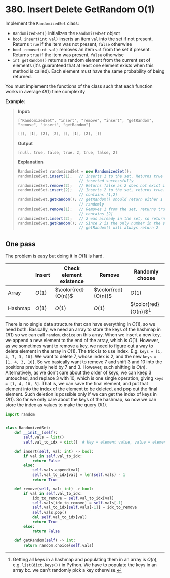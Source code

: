 # 380. Insert Delete GetRandom O(1)

Implement the `RandomizedSet` class:

* `RandomizedSet()` initializes the `RandomizedSet` object
* `bool insert(int val)` inserts an item `val` into the set if not present. Returns `true` if the item was not present, `false` otherwise
* `bool remove(int val)` removes an item `val` from the set if present. Returns `true` if the item was present, `false` otherwise
* `int getRandom()` returns a random element from the current set of elements (it's guaranteed that at least one element exists when this method is called). Each element must have the same probability of being returned.

You must implement the functions of the class such that each function works in average $O(1)$ time complexity

 
**Example:**

> **Input:**
> 
> `["RandomizedSet", "insert", "remove", "insert", "getRandom", "remove", "insert", "getRandom"]`
> 
> `[[], [1], [2], [2], [], [1], [2], []]`
> 
> **Output**
> 
> `[null, true, false, true, 2, true, false, 2]`
> 
> **Explanation**
>
> ```java
> RandomizedSet randomizedSet = new RandomizedSet();
> randomizedSet.insert(1);   // Inserts 1 to the set. Returns true as 1 was
>                            // inserted successfully
> randomizedSet.remove(2);   // Returns false as 2 does not exist in the set
> randomizedSet.insert(2);   // Inserts 2 to the set, returns true. Set now
>                            // contains [1,2]
> randomizedSet.getRandom(); // getRandom() should return either 1 or 2
>                            // randomly
> randomizedSet.remove(1);   // Removes 1 from the set, returns true. Set now
>                            // contains [2]
> randomizedSet.insert(2);   // 2 was already in the set, so return false
> randomizedSet.getRandom(); // Since 2 is the only number in the set,
>                            // getRandom() will always return 2
> ```



## One pass

The problem is easy but doing it in $O(1)$ is hard.

|         | Insert | Check element existence | Remove | Randomly choose |
|---------|--------|-------------------------|--------|-----------------|
| Array   | $O(1)$ | $\color{red}{O(n)}$                  | $\color{red}{O(n)}$ | $O(1)$          |
| Hashmap | $O(1)$ | $O(1)$                  | $O(1)$ | $\color{red}{O(n)}$[^hashmap keys]          |

[^hashmap keys]: Getting all keys in a hashmap and populating them in an array is $O(n)$, e.g. `list(dict.keys())` in Python. We have to populate the keys in an array bc. we can't randomly pick a key otherwise.

There is no single data structure that can have everything in $O(1)$, so we need both. Basically, we need an array to store the keys of the hashmap in $O(1)$ so we can call `random.choice` on this array. When we insert a new key, we append a new element to the end of the array, which is $O(1)$. However, as we sometimes want to remove a key, we need to figure out a way to delete element in the array in $O(1)$. The trick is to use index. E.g. `keys = [1, 4, 7, 3, 10]`. We want to delete $7$, whose index is $2$, and the new `keys = [1, 4, 3, 10]`. So we basically want to remove $7$ and shift $3$ and $10$ into the positions previously held by $7$ and $3$. However, such shifting is $O(n)$. Alternatively, as we don't care about the order of keys, we can keep $3$ untouched, and replace $3$ with $10$, which is one single operation, giving `keys = [1, 4, 10, 3]`. That is, we can save the final element, and put that element into the index of the element to be deleted, and pop out the final element. Such deletion is possible only if we can get the index of keys in $O(1)$. So far we only care about the keys of the hashmap, so now we can store the index as values to make the query $O(1)$.


```python
import random


class RandomizedSet:
    def __init__(self):
        self.vals = list()
        self.val_to_idx = dict()  # Key = element value, value = element idx.

    def insert(self, val: int) -> bool:
        if val in self.val_to_idx:
            return False
        else:
            self.vals.append(val)
            self.val_to_idx[val] = len(self.vals) - 1
            return True

    def remove(self, val: int) -> bool:
        if val in self.val_to_idx:
            idx_to_remove = self.val_to_idx[val]
            self.vals[idx_to_remove] = self.vals[-1]
            self.val_to_idx[self.vals[-1]] = idx_to_remove
            self.vals.pop()
            del self.val_to_idx[val]
            return True
        else:
            return False

    def getRandom(self) -> int:
        return random.choice(self.vals)
```
